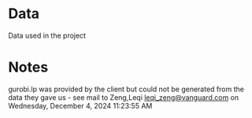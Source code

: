 # Data
Data used in the project



# Notes

gurobi.lp was provided by the client but could not be generated from the data they gave us - see mail to Zeng,Leqi <leqi_zeng@vanguard.com> on Wednesday, December 4, 2024 11:23:55 AM